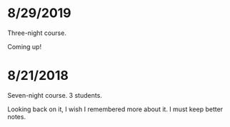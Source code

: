 # 8/29/2019

Three-night course. 

Coming up!

# 8/21/2018

Seven-night course. 3 students.

Looking back on it, I wish I remembered more about it. I must keep better notes.